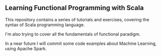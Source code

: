 ## Learning Functional Programming with Scala

This repository contains a series of tutorials and exercises, covering the syntax of Scala programming language.

I'm also trying to cover all the fundamentals of functional paradigm.

In a near future I will commit some code examples about Machine Learning, using Apache Spark.
